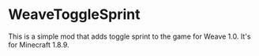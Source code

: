# WeaveToggleSprint
This is a simple mod that adds toggle sprint to the game for Weave 1.0. It's for Minecraft 1.8.9.